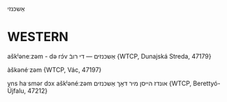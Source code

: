 אַשכּנזי

WESTERN
========

aškʲəneːzəm - də rɔ́v   אַשכּנזים — די רובֿ {WTCP, Dunajská Streda, 47179}

àškənéˑzəm {WTCP, Vác, 47197}

yns haˑsmər dɔx aškʲənéːzəm אונדז הייסן מיר דאָך אַשכּנזים {WTCP, Berettyó-Újfalu, 47212}
